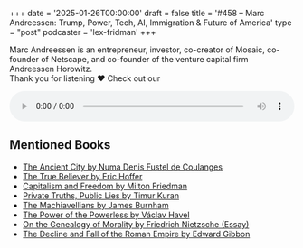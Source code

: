 +++
date = '2025-01-26T00:00:00'
draft = false
title = '#458 – Marc Andreessen: Trump, Power, Tech, AI, Immigration & Future of America'
type = "post"
podcaster = 'lex-fridman'
+++

Marc Andreessen is an entrepreneur, investor, co-creator of Mosaic, co-founder of Netscape, and co-founder of the venture capital firm Andreessen Horowitz.<br />
Thank you for listening ❤ Check out our

<audio controls style="width: 100%; max-width: 800px;">
  <source src="https://media.blubrry.com/takeituneasy/content.blubrry.com/takeituneasy/lex_ai_marc_andreessen_2.mp3" type="audio/mpeg">
  Your browser does not support the audio element.
</audio>

## Mentioned Books

- [The Ancient City by Numa Denis Fustel de Coulanges](https://www.amazon.com/s?k=The+Ancient+City+by+Numa+Denis+Fustel+de+Coulanges&tag=podcaststoboo-20)
- [The True Believer by Eric Hoffer](https://www.amazon.com/s?k=The+True+Believer+by+Eric+Hoffer&tag=podcaststoboo-20)
- [Capitalism and Freedom by Milton Friedman](https://www.amazon.com/s?k=Capitalism+and+Freedom+by+Milton+Friedman&tag=podcaststoboo-20)
- [Private Truths, Public Lies by Timur Kuran](https://www.amazon.com/s?k=Private+Truths,+Public+Lies+by+Timur+Kuran&tag=podcaststoboo-20)
- [The Machiavellians by James Burnham](https://www.amazon.com/s?k=The+Machiavellians+by+James+Burnham&tag=podcaststoboo-20)
- [The Power of the Powerless by Václav Havel](https://www.amazon.com/s?k=The+Power+of+the+Powerless+by+Václav+Havel&tag=podcaststoboo-20)
- [On the Genealogy of Morality by Friedrich Nietzsche (Essay)](https://www.amazon.com/s?k=On+the+Genealogy+of+Morality+by+Friedrich+Nietzsche+(Essay)&tag=podcaststoboo-20)
- [The Decline and Fall of the Roman Empire by Edward Gibbon](https://www.amazon.com/s?k=The+Decline+and+Fall+of+the+Roman+Empire+by+Edward+Gibbon&tag=podcaststoboo-20)